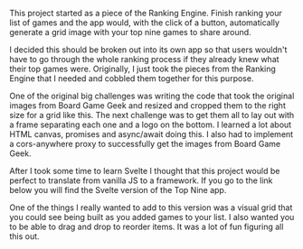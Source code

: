 This project started as a piece of the Ranking Engine. Finish ranking your list of games and the app would, with the click of a button, automatically generate a grid image with your top nine games to share around.

I decided this should be broken out into its own app so that users wouldn't have to go through the whole ranking process if they already knew what their top games were. Originally, I just took the pieces from the Ranking Engine that I needed and cobbled them together for this purpose.

One of the original big challenges was writing the code that took the original images from Board Game Geek and resized and cropped them to the right size for a grid like this. The next challenge was to get them all to lay out with a frame separating each one and a logo on the bottom. I learned a lot about HTML canvas, promises and async/await doing this. I also had to implement a cors-anywhere proxy to successfully get the images from Board Game Geek.

After I took some time to learn Svelte I thought that this project would be perfect to translate from vanilla JS to a framework. If you go to the link below you will find the Svelte version of the Top Nine app.

One of the things I really wanted to add to this version was a visual grid that you could see being built as you added games to your list. I also wanted you to be able to drag and drop to reorder items. It was a lot of fun figuring all this out.
